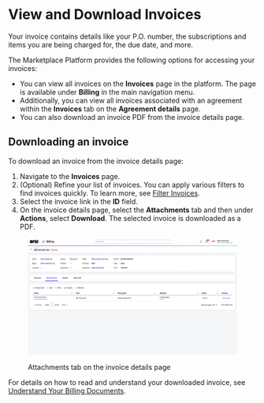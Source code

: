 # View and Download Invoices

Your invoice contains details like your P.O. number, the subscriptions and items you are being charged for, the due date, and more.&#x20;

The Marketplace Platform provides the following options for accessing your invoices:

* You can view all invoices on the **Invoices** page in the platform. The page is available under **Billing** in the main navigation menu.&#x20;
* Additionally, you can view all invoices associated with an agreement within the **Invoices** tab on the **Agreement details** page.&#x20;
* You can also download an invoice PDF from the invoice details page.&#x20;

## Downloading an invoice

To download an invoice from the invoice details page:

1. Navigate to the **Invoices** page.&#x20;
2. (Optional) Refine your list of invoices. You can apply various filters to find invoices quickly. To learn more, see [Filter Invoices](filter-invoices.md).
3. Select the invoice link in the **ID** field.
4. On the invoice details page, select the **Attachments** tab and then under **Actions**, select **Download**. The selected invoice is downloaded as a PDF.

<figure><img src="../../../../.gitbook/assets/invoice_attachments.png" alt=""><figcaption><p>Attachments tab on the invoice details page</p></figcaption></figure>

For details on how to read and understand your downloaded invoice, see [Understand Your Billing Documents](../understand-your-billing-documents.md).

